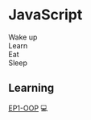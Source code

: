 # JavaScript

Wake up  
Learn  
Eat  
Sleep

## Learning
[EP1-OOP](https://github.com/Ggnie101/JavaScript/blob/64530159bb9181867a2241fdefcc67ed2780c7c5/OOP) :computer:	

